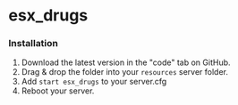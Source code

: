 # esx_drugs

### Installation
1) Download the latest version in the "code" tab on GitHub.
2) Drag & drop the folder into your `resources` server folder.
3) Add `start esx_drugs` to your server.cfg
4) Reboot your server.
